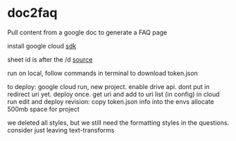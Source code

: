 # doc2faq

Pull content from a google doc to generate a FAQ page

install google cloud [sdk](https://cloud.google.com/sdk/docs/install#mac)

sheet id is after the /d [source](https://developers.google.com/sheets/api/guides/concepts)

run on local, follow commands in terminal to download token.json

to deploy:
google cloud run, new project. enable drive api. dont put in redirect uri yet.
deploy once. get uri and add to uri list (in config)
in cloud run edit and deploy revision:
copy token.json info into the envs
allocate 500mb space for project

we deleted all styles, but we still need the formatting styles in the questions. consider just leaving text-transforms
